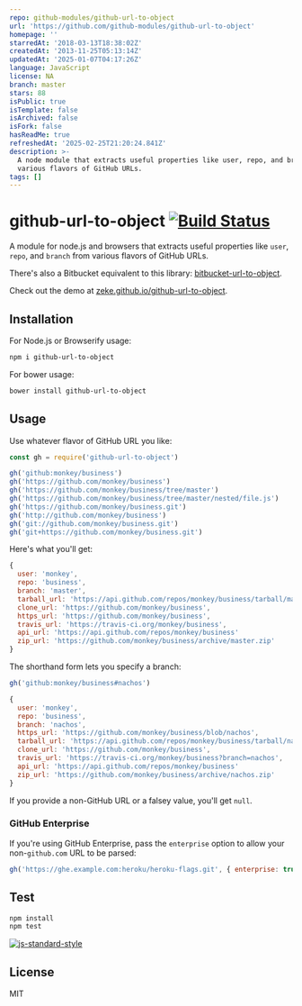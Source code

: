 ```yaml
---
repo: github-modules/github-url-to-object
url: 'https://github.com/github-modules/github-url-to-object'
homepage: ''
starredAt: '2018-03-13T18:38:02Z'
createdAt: '2013-11-25T05:13:14Z'
updatedAt: '2025-01-07T04:17:26Z'
language: JavaScript
license: NA
branch: master
stars: 88
isPublic: true
isTemplate: false
isArchived: false
isFork: false
hasReadMe: true
refreshedAt: '2025-02-25T21:20:24.841Z'
description: >-
  A node module that extracts useful properties like user, repo, and branch from
  various flavors of GitHub URLs.
tags: []
---
```


# github-url-to-object  [![Build Status](https://travis-ci.org/zeke/github-url-to-object.png?branch=master)](https://travis-ci.org/zeke/github-url-to-object)

A module for node.js and browsers that extracts useful properties like `user`,
`repo`, and `branch` from various flavors of GitHub URLs.

There's also a Bitbucket equivalent to this library: [bitbucket-url-to-object](https://github.com/zeke/bitbucket-url-to-object).

Check out the demo at [zeke.github.io/github-url-to-object](https://zeke.github.io/github-url-to-object).

## Installation

For Node.js or Browserify usage:

```sh
npm i github-url-to-object
```

For bower usage:

```sh
bower install github-url-to-object
```

## Usage

Use whatever flavor of GitHub URL you like:

```js
const gh = require('github-url-to-object')

gh('github:monkey/business')
gh('https://github.com/monkey/business')
gh('https://github.com/monkey/business/tree/master')
gh('https://github.com/monkey/business/tree/master/nested/file.js')
gh('https://github.com/monkey/business.git')
gh('http://github.com/monkey/business')
gh('git://github.com/monkey/business.git')
gh('git+https://github.com/monkey/business.git')
```

Here's what you'll get:

```js
{
  user: 'monkey',
  repo: 'business',
  branch: 'master',
  tarball_url: 'https://api.github.com/repos/monkey/business/tarball/master',
  clone_url: 'https://github.com/monkey/business',
  https_url: 'https://github.com/monkey/business',
  travis_url: 'https://travis-ci.org/monkey/business',
  api_url: 'https://api.github.com/repos/monkey/business'
  zip_url: 'https://github.com/monkey/business/archive/master.zip'
}
```

The shorthand form lets you specify a branch:

```js
gh('github:monkey/business#nachos')
```

```js
{
  user: 'monkey',
  repo: 'business',
  branch: 'nachos',
  https_url: 'https://github.com/monkey/business/blob/nachos',
  tarball_url: 'https://api.github.com/repos/monkey/business/tarball/nachos',
  clone_url: 'https://github.com/monkey/business',
  travis_url: 'https://travis-ci.org/monkey/business?branch=nachos',
  api_url: 'https://api.github.com/repos/monkey/business'
  zip_url: 'https://github.com/monkey/business/archive/nachos.zip'
}
```

If you provide a non-GitHub URL or a falsey value, you'll get `null`.

### GitHub Enterprise

If you're using GitHub Enterprise, pass the `enterprise` option to allow
your non-`github.com` URL to be parsed:

```js
gh('https://ghe.example.com:heroku/heroku-flags.git', { enterprise: true })
```

## Test

```sh
npm install
npm test
```

[![js-standard-style](https://cdn.rawgit.com/feross/standard/master/badge.svg)](https://github.com/feross/standard)

## License

MIT
